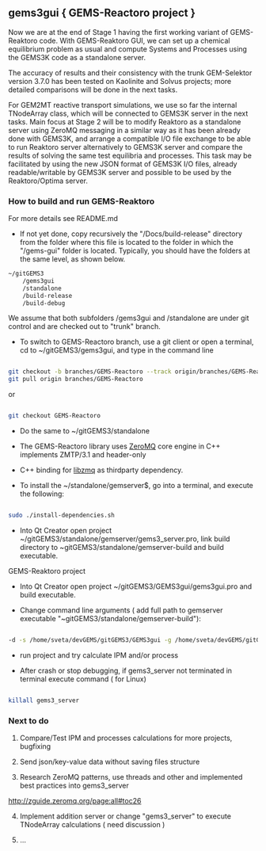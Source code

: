 ## gems3gui { GEMS-Reactoro project } ##

Now we are at the end of Stage 1 having the first working variant of GEMS-Reaktoro code.
With GEMS-Reaktoro GUI, we can set up a chemical equilibrium problem as usual and compute Systems and Processes using the GEMS3K code as a standalone server.

The accuracy of results and their consistency with the trunk GEM-Selektor version 3.7.0 has been tested on Kaolinite and Solvus projects; 
more detailed comparisons will be done in the next tasks.

For GEM2MT reactive transport simulations, we use so far the internal TNodeArray class, which will be connected to GEMS3K server in the next tasks. 
Main focus at Stage 2 will be to modify Reaktoro as a standalone server using ZeroMQ messaging in a similar way as it has been already done with GEMS3K,
and arrange a compatible I/O file exchange to be able to run Reaktoro server alternatively to GEMS3K server and compare the results of solving the same 
test equilibria and processes. This task may be facilitated by using the new JSON format of GEMS3K I/O files, already readable/writable by GEMS3K server 
and possible to be used by the Reaktoro/Optima server.  

### How to build and run GEMS-Reaktoro ###

For more details see README.md


* If not yet done, copy recursively the "/Docs/build-release" directory from the  folder where this file is located to the folder in which the "/gems-gui" folder is located. Typically, you should have the folders at the same level, as shown below.

```sh
~/gitGEMS3
    /gems3gui
    /standalone
    /build-release
    /build-debug
```
We assume that both subfolders /gems3gui and /standalone are under git control and are checked out to "trunk" branch.

* To switch to GEMS-Reactoro branch, use a git client or open a terminal, cd to ~/gitGEMS3/gems3gui, and type in the command line

```sh

git checkout -b branches/GEMS-Reactoro --track origin/branches/GEMS-Reactoro
git pull origin branches/GEMS-Reactoro
```
or
```sh

git checkout GEMS-Reactoro
```

* Do the same to ~/gitGEMS3/standalone

* The GEMS-Reactoro library uses [ZeroMQ](https://github.com/zeromq/libzmq)  core engine in C++ implements ZMTP/3.1 and header-only 
* C++ binding for [libzmq](https://github.com/zeromq/cppzmq) as thirdparty dependency. 
* To install the ~/standalone/gemserver$, go into a terminal, and execute the following:

```sh

sudo ./install-dependencies.sh

```

* Into Qt Creator open project ~/gitGEMS3/standalone/gemserver/gems3_server.pro, link build directory to ~gitGEMS3/standalone/gemserver-build and build executable.

GEMS-Reaktoro project
* Into Qt Creator open project ~/gitGEMS3/GEMS3gui/gems3gui.pro and build executable.


* Change command line arguments ( add full path to gemserver executable "~gitGEMS3/standalone/gemserver-build"):

```sh

-d -s /home/sveta/devGEMS/gitGEMS3/GEMS3gui -g /home/sveta/devGEMS/gitGEMS3/standalone/gemserver-build
```

* run project and try calculate IPM and/or process


* After crash or stop debugging, if  gems3_server not terminated in terminal execute command ( for Linux)

```sh

killall gems3_server
```


### Next to do ###

1. Compare/Test IPM and processes calculations for more projects, bugfixing

2.  Send json/key-value data without saving files structure

3. Research ZeroMQ patterns, use threads and other and implemented best practices into gems3_server

http://zguide.zeromq.org/page:all#toc26

4. Implement addition server or change "gems3_server" to execute TNodeArray calculations ( need discussion )

5. ...

